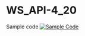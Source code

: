 # WS_API-4_20
Sample code
[![Sample Code](https://colab.research.google.com/assets/colab-badge.svg)](https://colab.research.google.com/drive/11AKQHgXu8pF-AcaAa0tk8WiGuUk3Zy05?usp=sharing)
